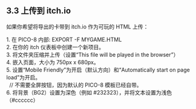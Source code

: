 ## 3.3 上传到 itch.io

如果你希望将导出的卡带到 itch.io 作为可玩的 HTML 上传：

1\. 在 PICO-8 内部: EXPORT -F MYGAME.HTML  
2\. 在你的 itch 仪表板中创建一个新项目。  
3\. 将文件夹压缩并上传（设置“This file will be played in the browser”）  
4\. 嵌入页面，大小为 750px x 680px。  
5\. 设置“Mobile Friendly”为开启（默认方向）和“Automatically start on page load”为开启。  
  // 不需要全屏按钮，因为默认的 PICO-8 模板已经自带。  
6\. 将背景（BG2）设置为深色（例如 #232323），并将文本设置为浅色（#cccccc）